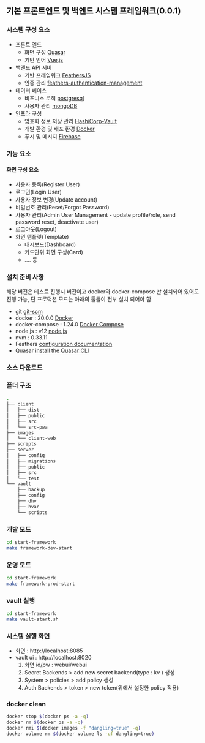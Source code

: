 ## 기본 프론트엔드 및 백엔드 시스템 프레임워크(0.0.1)

### 시스템 구성 요소
* 프론트 엔드
    * 화면 구성 [Quasar](https://quasar.dev)
    * 기반 언어 [Vue.js](https://vuejs.org)
* 백엔드 API 서버
    * 기반 프레임워크 [FeathersJS](https://feathersjs.com/) 
    * 인증 관리 [feathers-authentication-management](https://github.com/feathers-plus/feathers-authentication-management)
* 데이터 베이스 
    * 비즈니스 로직 [postgresql](https://www.postgresql.org/)
    * 사용자 관리 [mongoDB](https://www.mongodb.com/)
* 인프라 구성
    * 암호화 정보 저장 관리 [HashiCorp-Vault](https://www.vaultproject.io/)
    * 개발 환경 및 배포 환경 [Docker](https://www.docker.com/)
    * 푸시 및 메시지 [Firebase](https://firebase.google.com/)
### 기능 요소
#### 화면 구성 요소 
- 사용자 등록(Register User)
- 로그인(Login User)
- 사용자 정보 변경(Update account)
- 비밀번호 관리(Reset/Forgot Password)
- 사용자 관리(Admin User Management - update profile/role, send password reset, deactivate user)
- 로그아웃(Logout)
- 화면 템플릿(Template)
    - 대시보드(Dashboard)
    - 카드단위 화면 구성(Card)
    - .... 등

### 설치 준비 사항

해당 버전은 테스트 진행시 버전이고 docker와 docker-compose 만 설치되어 있어도 진행 가능, 단 프로덕션 모드는 아래의 툴들이 전부 설치 되어야 함

* git [git-scm](https://git-scm.com/)
* docker : 20.0.0 [Docker](https://www.docker.com/)
* docker-compose : 1.24.0 [Docker Compose](https://docs.docker.com/compose/)
* node.js : v12 [node.js](https://nodejs.org/ko/)
* nvm : 0.33.11
* Feathers [configuration documentation](https://docs.feathersjs.com/api/configuration.html)
* Quasar [install the Quasar CLI](https://quasar.dev/quasar-cli/installation)

### 소스 다운로드 

### 폴더 구조
```sh
.
├── client
│   ├── dist
│   ├── public
│   ├── src
│   └── src-pwa
├── images
│   └── client-web
├── scripts
├── server
│   ├── config
│   ├── migrations
│   ├── public
│   ├── src
│   └── test
└── vault
    ├── backup
    ├── config
    ├── dhv
    ├── hvac
    └── scripts
```

### 개발 모드
```sh
cd start-framework
make framework-dev-start
```

### 운영 모드
```sh
cd start-framework
make framework-prod-start
```

### vault 실행
```sh
cd start-framework
make vault-start.sh
```

### 시스템 실행 화면

* 화면 : http://localhost:8085
* vault ui : http://localhost:8020
    1. 화면 id/pw : webui/webui
    2. Secret Backends > add new secret backend(type : kv ) 생성
    3. System > policies > add policy 생성
    4. Auth Backends > token > new token(위에서 설정한 policy 적용)


### docker clean
```sh
docker stop $(docker ps -a -q)
docker rm $(docker ps -a -q)
docker rmi $(docker images -f "dangling=true" -q)
docker volume rm $(docker volume ls -qf dangling=true)
```


